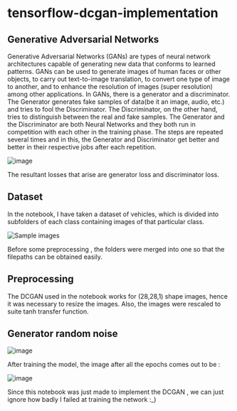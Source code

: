 # tensorflow-dcgan-implementation
## Generative Adversarial Networks 
Generative Adversarial Networks (GANs) are types of neural network architectures capable of generating new data that conforms to learned patterns. GANs can be used to generate images of human faces or other objects, to carry out text-to-image translation, to convert one type of image to another, and to enhance the resolution of images (super resolution) among other applications. In GANs, there is a generator and a discriminator. The Generator generates fake samples of data(be it an image, audio, etc.) and tries to fool the Discriminator. The Discriminator, on the other hand, tries to distinguish between the real and fake samples. The Generator and the Discriminator are both Neural Networks and they both run in competition with each other in the training phase. The steps are repeated several times and in this, the Generator and Discriminator get better and better in their respective jobs after each repetition.

![image](https://user-images.githubusercontent.com/96515691/169303254-8364394f-7500-4f42-a637-3ada1bc9f1ff.png)

The resultant losses that arise are generator loss and discriminator loss. 

## Dataset

In the notebook, I have taken a dataset of vehicles, which is divided into subfolders of each class containing images of that particular class.

![Sample images](https://user-images.githubusercontent.com/96515691/169303965-befb7d3e-3264-4381-9355-53857ff395e4.png)

Before some preprocessing , the folders were merged into one so that the filepaths can be obtained easily. 

## Preprocessing

The DCGAN used in the notebook works for (28,28,1) shape images, hence it was necessary to resize the images. Also, the images were rescaled to suite tanh transfer function.

## Generator random noise

![image](https://user-images.githubusercontent.com/96515691/169305393-db7121dd-5d6b-43b6-9eaa-348d52dca8a3.png)

After training the model, the image after all the epochs comes out to be :

![image](https://user-images.githubusercontent.com/96515691/169306481-b926c84e-f6e9-4249-8f3e-445045581935.png)


Since this notebook was just made to implement the DCGAN , we can just ignore how badly I failed at training the network :_)

